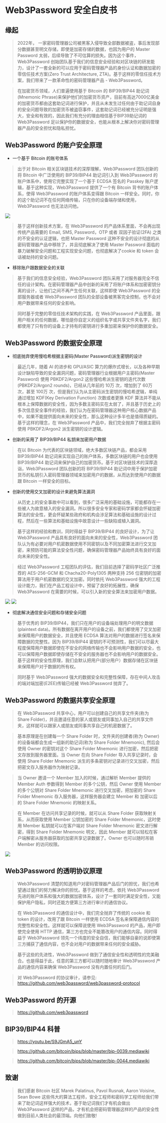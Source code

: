 # Web3Password 安全白皮书

## 缘起

> 2022年， 一家密码管理器公司被黑客入侵导致全部数据被盗，事后发现部分数据甚至明文存储，即使是加密存储的数据，也因为用户的 Master Password 太弱，后续导致了不可估算的损失。因为这个事件，Web3Password 创始团队基于我们的信息安全经验和对区块链的研发能力，设计了一套全新的可以应用于密码管理器产品的身份认证和数据加密的零信任技术方案(Zero Trust Architecture, ZTA)。基于这样的零信任技术方案，我们带来了一款革命性的密码管理器产品 - Web3Password。

> 在加密货币领域，人们普遍使用基于 Bitcoin 的 BIP39/BIP44 助记词(Mnemonic Phrase)来保护他们的加密货币资产，目前有高达7000亿美金的加密货币都由这套助记词进行保护，并且从未发生过任何由于助记词自身的安全问题导致的加密货币被盗窃事件，这套助记词已经被充分证明是强大，安全和有效的，因此我们有充分的理由相信基于BIP39助记词的 Web3Password 足以保护你的数据安全，也能从根本上解决你对密码管理器产品的安全担忧和隐私担忧。

## Web3Password 的账户安全原理

- 一个基于 Bitcoin 的账号体系

> 出于对 Bitcoin 相关区块链技术的深厚理解，Web3Password 团队创新的将 Bitcoin 中广泛使用的 BIP39/BIP44 助记词引入到 Web3Password 的账户体系中，使用它完整实现了一个基于 ECDSA 签名的 Passkey 账户逻辑，基于这种实现，Web3Password 提供了一个有 Bitcoin 背书的账户体系，使得 Web3Password 的账户体系变得跟 Bitcoin 一样安全。同时，你的这个助记词不在任何网络传输，只在你的设备端存储和使用，Web3Password 也无法访问他。

![](image/Web3Password-Client-20231130.jpg)

> 基于这样创新技术方案，在 Web3Password 的产品体系里面，不会再出现传统产品需要的 Email, SMS, Password，OTP 或者 双因子验证(2FA) 之类的不安全的认证逻辑，也把 Master Password 这种不安全的设计彻底的从密码管理器产品中移除了，并且彻底解决了使用 Master Password 面临的暴力破解安全问题和工程实现安全问题，也彻底解决了cookie 和 token 会话被劫持的安全问题。

- 移除账户跟数据安全的关联

> 基于我们的信息安全经验，Web3Password 团队采用了对服务器完全不信任的设计架构。在密码管理器产品中创新的采用了将账户体系和加密密钥分离的设计，让他们之间不再产生任何关联，这样即使 Web3Password 的全部服务器或者 Web3Password 团队的全部设备被黑客完全控制，也不会对用户数据带来任何的安全影响。

> 同时基于完整的零信任技术架构的实践，在 Web3Password 产品里面，跟用户相关的任何数据，哪怕是你自定义的组织名字或共享文件夹名字，我们都使用了只有你的设备上才持有的密钥进行多重加密来保护你的数据安全。


## Web3Password 的数据安全原理

- 彻底抛弃使用慢哈希根据主密码(Master Password)派生密钥的设计

> 最近几年，随着 AI 的进步和 GPU/ASIC 算力的爆炸式增长，以及各种早期设计缺陷导致的安全漏洞问题，密码管理器行业根据用户主密码(Master Password) 使用 PBKDF2/Argon2 这些慢哈希派生密钥的迭代次数 (PBKDF2/Argon2 rounds)，已经从几年前的 10万 次，增加到了 60万 次，甚至 100万 次，但是我们认为从主密码派生密钥的慢哈希逻辑，单纯通过增加 KDF(Key Derivation Function) 次数或者更换 KDF 算法并不能从根本上保障数据的安全性，因为多数主密码实在太弱了，并且基于历史上的多次信息安全事件的经验，我们认为在密码管理器这种用户核心数据产品中，如果不能提供面向未来的安全性，那么这种设计多半也是值得质疑的。基于这样的理念，在 Web3Password 产品中，我们完全抛弃了根据主密码使用 PBKDF2/Argon2 派生密钥的设计逻辑。

- 创新的采用了 BIP39/BIP44 私钥来加密用户数据

> 在以 Bitcoin 为代表的区块链领域，绝大多数区块链产品，都会采用 BIP39/BIP44 助记词来实现自己的账户体系，多数区块链的用户也会使用 BIP39/BIP44 助记词来保护自己的加密货币。基于对区块链技术的深厚造诣，Web3Password 团队创新的将 BIP39/BIP44 助记词中用于保护加密货币的私钥引入密码管理器领域来加密用户的数据，从而达到使用户的数据跟 Bitcoin 一样安全的目标。

- 创新的使用交叉加密的设计来避免算法漏洞

> 从历史上的安全事故中可以看到，很多广泛采用的基础设施，可能都存在一些被人为故意植入的安全漏洞。所以很多安全专家和密码学家都会怀疑加密算法的安全性，更会怀疑某些政府和机构会涉足算法和基础设施的设计过程，然后在一些算法和基础设施中故意设计一些缺陷或植入漏洞。

> 基于这样的经验和教训，同时得益于 BIP39/BIP44 的良好设计，为了让 Web3Password 产品具有良好的面向未来的安全性，Web3Password 团队认为有必要对用户机密数据使用不同密钥以及不同加密算法进行交叉加密，来预防可能的算法安全性问题，确保密码管理器产品始终具有良好的面向未来的安全性。

> 经过 Web3Password 工程团队的评估，我们目前选择了密码学社区广泛推荐的 AES-256-GCM 和 Chacha20-Poly1305 两种支持 256 位密钥的加密算法用于用户机密数据的交叉加密。同时依托 Web3Password 强大的工程设计能力，我们在产品工程设计中，预留了良好的拓展性，确保 Web3Password 在需要的时候，可以引入新的安全算法来加密用户数据。

![](image/Web3Password-Client-20231130.jpg)
![](image/Web3Password-Full-20231130.jpg)

- 彻底解决通信安全问题和存储安全问题

> 基于优秀的 BIP39/BIP44，我们只在用户的设备端处理用户的明文数据(plaintext data)。所有数据在离开用户的设备之前，我们都使用了交叉加密来保障用户的数据安全，并且使用 ECDSA 算法对用户的数据进行签名来保障数据的完整性。因为 BIP39/BIP44 密钥的不可预测性，我们可以尽最大程度保障用户数据即使在不安全的网络传输也不会影响用户数据的安全，也可以保障用户数据即使存储在不安全的服务器也不会影响用户的数据安全。基于这样的安全性原理，我们会默认把用户(部分用户）数据存储在区块链来保障用户对于数据的所有权。

> 同时基于 Web3Password 强大的数据安全和完整性保障，存在中间人攻击的端对端加密(E2EE)传输已经被 Web3Password 抛弃了。

## Web3Password 的数据共享安全原理

> 在 Web3Password 共享中心，用户可以创建自己的共享文件夹(称为 Share Folder)，并且邀请任意的家人或朋友或同事加入自己的共享文件夹，这样就可以跟家人或朋友或同事共享自己的机密数据了。

> 基本原理是在创建每一个 Share Folder 时，文件夹的创建者(称为 Owner)的设备端都会生成一组新的助记词(称为 Share Folder Mnemonic), 然后会使用 Owner 的密钥对这个 Share Folder Mnemonic 进行加密，然后把密文存放到服务器里面。当 Owner 在向 Share Folder 导入共享记录时，会使用 Share Folder Mnemonic 派生的多条密钥对记录进行交叉加密，然后把密文存入服务器作为映射记录。

> 当 Owner 邀请一个 Member 加入的时候，通过解析 Member 提供的 Member Auth 参数得到 Member 的多个公钥，然后 Owner 使用 Member 的多个公钥对 Share Folder Mnemonic 进行交叉加密，把加密的 Share Folder Mnemonic 存入服务器，这样服务器会建立 Member 和 加密以后的 Share Folder Mnemonic 的映射关系。

> 在 Member 在访问共享记录的时候，就可以从 Share Folder 获取映射关系，从而获取使用 Member 公钥加密的 Share Folder Mnemonic，这时使用 Member 私钥就可以在客户端对 Share Folder Mnemonic 密文进行解密，得到 Share Folder Mnemonic 明文，因此 Member 就可以轻松在客户端解密从服务器获取的加密共享记录数据了。Owner 也可以随时吊销 Member 的访问权限。

![](image/Web3Password-Secure-Share-20231130.jpg)

## Web3Password 的透明协议原理

> Web3Password 清楚的知道用户对密码管理器产品后门的担忧，我们也希望通过我们的努力解决你的担忧。基于这样的考虑，依托 Web3Password 先进的账户体系和强大的数据加密体系，设计了一套同时满足安全性，又能保护用户隐私，同时还能方便第三方进行审计的通信协议。

> 在 Web3Password 的通信设计中，我们完全抛弃了传统的 cookie 和 token 的设计，改用了跟 Bitcoin 一样使用 ECDSA 签名来保障通信内容的完整性和安全性。这样就可以保障说使用 Web3Password 的产品，用户即使完全使用 HTTP 通信，第三方也完全不能篡改用户的通信内容。同时得益于 Web3Password 领先一个纬度的安全自信，我们能够自豪的说即使第三方捕获了通信内容，也不会对用户的数据带来任何的安全威胁。

> 基于这些的先进性，Web3Password 做到了通信安全性和透明性的完美融合。也是得益于此，任意的第三方都可以随时随地审计 Web3Password 产品的通信内容来确保 Web3Password 没有内置任何的后门。

> 对 Web3Password 的协议审计，请参见:
> https://github.com/web3password/web3password-protocol

## Web3Password 的开源
> https://github.com/web3password


## BIP39/BIP44 科普
> https://youtu.be/S9JGmA5_unY

> https://github.com/bitcoin/bips/blob/master/bip-0039.mediawiki

> https://github.com/bitcoin/bips/blob/master/bip-0044.mediawiki


## 致谢
> 我们感谢 Bitcoin 社区 Marek Palatinus, Pavol Rusnak, Aaron Voisine, Sean Bowe 这些伟大的算法工程师，安全工程师和密码学工程师给我们带来了助记词这样强大的技术，基于助记词我们才有机会做出 Web3Password 这样的产品，才有机会把密码管理器这样的产品的安全性做到目前人类社会的最顶端。向他们致敬!


